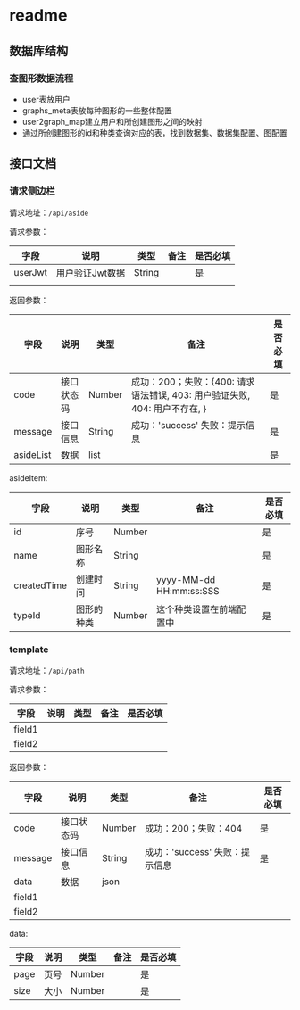 # readme

## 数据库结构

### 查图形数据流程

* user表放用户
* graphs_meta表放每种图形的一些整体配置
* user2graph_map建立用户和所创建图形之间的映射
* 通过所创建图形的id和种类查询对应的表，找到数据集、数据集配置、图配置

## 接口文档

### 请求侧边栏

请求地址：`/api/aside`

请求参数：

| 字段      | 说明        | 类型     | 备注 | 是否必填 |
|---------|-----------|--------|----|------|
| userJwt | 用户验证Jwt数据 | String |    | 是    |
|         |           |        |    |      |

返回参数：

| 字段        | 说明    | 类型              | 备注                                                 | 是否必填 |
|-----------|-------|-----------------|----------------------------------------------------|------|
| code      | 接口状态码 | Number          | 成功：200；失败：{400: 请求语法错误, 403: 用户验证失败, 404: 用户不存在, } | 是    |
| message   | 接口信息  | String          | 成功：'success' 失败：提示信息                               | 是    |
| asideList | 数据    | list<asideItem> |                                                    | 是    |

asideItem:

| 字段          | 说明    | 类型     | 备注                      | 是否必填 |
|-------------|-------|--------|-------------------------|------|
| id          | 序号    | Number |                         | 是    |
| name        | 图形名称  | String |                         | 是    |
| createdTime | 创建时间  | String | yyyy-MM-dd HH:mm:ss:SSS | 是    |
| typeId      | 图形的种类 | Number | 这个种类设置在前端配置中            | 是    |


### template

请求地址：`/api/path`

请求参数：

| 字段     | 说明 | 类型 | 备注 | 是否必填 |
|--------|----|----|----|------|
| field1 |    |    |    |      |
| field2 |    |    |    |      |

返回参数：

| 字段      | 说明    | 类型     | 备注                   | 是否必填 |
|---------|-------|--------|----------------------|------|
| code    | 接口状态码 | Number | 成功：200；失败：404        | 是    |
| message | 接口信息  | String | 成功：'success' 失败：提示信息 | 是    |
| data    | 数据    | json   |                      |      |
| field1  |       |        |                      |      |
| field2  |       |        |                      |      |

data:

| 字段   | 说明 | 类型     | 备注 | 是否必填 |
|------|----|--------|----|------|
| page | 页号 | Number |    | 是    |
| size | 大小 | Number |    | 是    |

